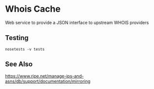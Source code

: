 # Whois Cache

Web service to provide a JSON interface to upstream WHOIS providers

## Testing

    nosetests -v tests


## See Also

https://www.ripe.net/manage-ips-and-asns/db/support/documentation/mirroring


